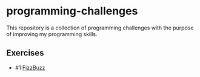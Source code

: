 # programming-challenges
This repository is a collection of programming challenges with the purpose of improving my programming skills.

## Exercises
- #1 [FizzBuzz](FizzBuzz/README.md)